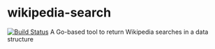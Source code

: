 # wikipedia-search
[![Build Status](https://travis-ci.org/corybuecker/wikipedia-search.svg?branch=master)](https://travis-ci.org/corybuecker/wikipedia-search)
A Go-based tool to return Wikipedia searches in a data structure
